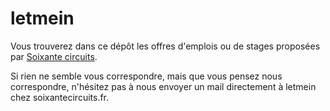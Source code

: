 # letmein

Vous trouverez dans ce dépôt les offres d'emplois ou de stages proposées par [Soixante circuits](soixantecircuits.fr).

Si rien ne semble vous correspondre, mais que vous pensez nous correspondre, n'hésitez pas à nous envoyer un mail directement à letmein chez soixantecircuits.fr.